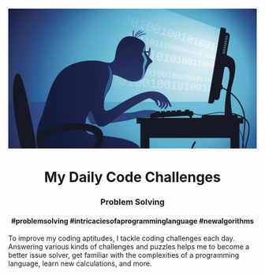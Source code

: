 <h1 align="center">
<br>
  <img src="img/pic.jpg" width="600">
  <br>
    <br>
  My Daily Code Challenges
  <br>
</h1>

<h3 align="center">Problem Solving</h3>

<h4 align="center">#problemsolving #intricaciesofaprogramminglanguage #newalgorithms</h4>

<p>To improve my coding aptitudes, I tackle coding challenges each day. Answering various kinds of challenges and puzzles helps me to become a better issue solver, get familiar with the complexities of a programming language, learn new calculations, and more.</p>